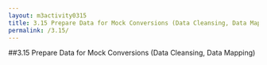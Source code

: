 ```yaml
---
layout: m3activity0315
title: 3.15 Prepare Data for Mock Conversions (Data Cleansing, Data Mapping)			
permalink: /3.15/
---
```

##3.15 Prepare Data for Mock Conversions (Data Cleansing, Data Mapping)				
